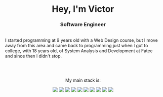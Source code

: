   <h1 align="center">Hey, I'm Victor</h1>
  <h3 align="center">Software Engineer</h3>
  
  </br>
  I started programming at 9 years old with a Web Design course, but I move away from this area and came back to programming just when I got to college, with 18 years old, of System Analysis and Development at Fatec and since then I didn't stop.

  </br></br>
  
  <p align="center">My main stack is:</p>
  <div align="center">
    <img src=https://img.shields.io/badge/java-%23ED8B00.svg?style=for-the-badge&logo=java&logoColor=white />
    <img src=https://img.shields.io/badge/spring-%236DB33F.svg?style=for-the-badge&logo=spring&logoColor=white />
    <img src=https://img.shields.io/badge/go-%2300ADD8.svg?style=for-the-badge&logo=go&logoColor=white />
    <img src=https://img.shields.io/badge/javascript-%23323330.svg?style=for-the-badge&logo=javascript&logoColor=%23F7DF1E />
    <img src=https://img.shields.io/badge/TypeScript-007ACC?style=for-the-badge&logo=typescript&logoColor=white />
    <img src=https://img.shields.io/badge/Node.js-43853D?style=for-the-badge&logo=node.js&logoColor=white />
    <img src=https://img.shields.io/badge/Docker-2496ED?style=for-the-badge&logo=docker&logoColor=white />
    <img src=https://img.shields.io/badge/MySQL-00000F?style=for-the-badge&logo=mysql&logoColor=white />
    <img src=https://img.shields.io/badge/PostgreSQL-316192?style=for-the-badge&logo=postgresql&logoColor=white />
    <img src=https://img.shields.io/badge/Amazon_AWS-232F3E?style=for-the-badge&logo=amazon-aws&logoColor=white />
  </div>
